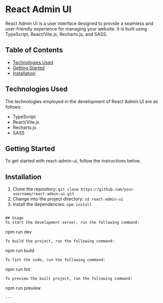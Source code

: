
# React Admin UI

React Admin UI is a user interface designed to provide a seamless and user-friendly experience for managing your website. It is built using TypeScript, React/Vite.js, Recharts.js, and SASS. 

## Table of Contents
- [Technologies Used](#technologies-used)
- [Getting Started](#getting-started)
- [Installation](#installation)

## Technologies Used
The technologies employed in the development of React Admin UI are as follows:
- TypeScript
- React/Vite.js
- Recharts.js
- SASS


## Getting Started
To get started with react-admin-ui, follow the instructions below.

## Installation
1. Clone the repository: `git clone https://github.com/your-username/react-admin-ui.git`
2. Change into the project directory: `cd react-admin-ui`
3. Install the dependencies: `npm install`

```

## Usage
To start the development server, run the following command:
```
npm run dev
```
To build the project, run the following command:
```
npm run build
```
To lint the code, run the following command:
```
npm run lint
```
To preview the built project, run the following command:
```
npm run preview
```
---

